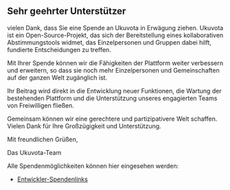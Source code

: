 ## Sehr geehrter Unterstützer

vielen Dank, dass Sie eine Spende an Ukuvota in Erwägung ziehen. Ukuvota ist ein Open-Source-Projekt, das sich der Bereitstellung eines kollaborativen Abstimmungstools widmet, das Einzelpersonen und Gruppen dabei hilft, fundierte Entscheidungen zu treffen.

Mit Ihrer Spende können wir die Fähigkeiten der Plattform weiter verbessern und erweitern, so dass sie noch mehr Einzelpersonen und Gemeinschaften auf der ganzen Welt zugänglich ist.

Ihr Beitrag wird direkt in die Entwicklung neuer Funktionen, die Wartung der bestehenden Plattform und die Unterstützung unseres engagierten Teams von Freiwilligen fließen.

Gemeinsam können wir eine gerechtere und partizipativere Welt schaffen. Vielen Dank für Ihre Großzügigkeit und Unterstützung.

Mit freundlichen Grüßen,

Das Ukuvota-Team

Alle Spendenmöglichkeiten können hier eingesehen werden: 
 - [Entwickler-Spendenlinks](https://waotzi.org/donate.html)
